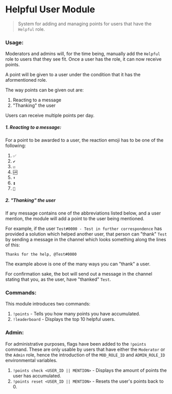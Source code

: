 # Helpful User Module

> System for adding and managing points for users that have the `Helpful` role.

### Usage:

Moderators and admins will, for the time being, manually add the `Helpful` role to users that they see fit. Once a user has the role, it can now receive points.

A point will be given to a user under the condition that it has the aformentioned role.

The way points can be given out are:

1. Reacting to a message
2. "Thanking" the user

Users can receive multiple points per day.

##### 1. Reacting to a message:

For a point to be awarded to a user, the reaction emoji has to be one of the following:

1. `✅`
2. `✔️`
3. `☑️`
4. `🆙`
5. `⬆️`
6. `⏫`
7. `🔼`

##### 2. "Thanking" the user

If any message contains one of the abbreviations listed below, and a user mention, the module will add a point to the user being mentioned.

For example, if the user `Test#0000 - Test in further correspondence` has provided a solution which helped another user, that person can "thank" `Test` by sending a message in the channel which looks something along the lines of this:

`Thanks for the help, @Test#0000`

The example above is one of the many ways you can "thank" a user.

For confirmation sake, the bot will send out a message in the channel stating that you, as the user, have "thanked" `Test`.

### Commands:

This module introduces two commands:

1. `!points` - Tells you how many points you have accumulated.
2. `!leaderboard` - Displays the top 10 helpful users.

### Admin:

For administrative purposes, flags have been added to the `!points` command. These are only usable by users that have either the `Moderator` or the `Admin` role, hence the introduction of the `MOD_ROLE_ID` and `ADMIN_ROLE_ID` environmental variables.

1. `!points check <USER_ID || MENTION>` - Displays the amount of points the user has accumulated.
2. `!points reset <USER_ID || MENTION>` - Resets the user's points back to 0.